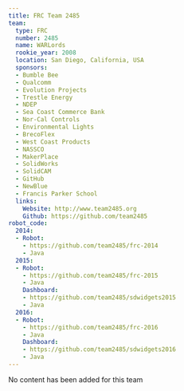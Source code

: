 ```yaml
---
title: FRC Team 2485
team:
  type: FRC
  number: 2485
  name: WARLords
  rookie_year: 2008
  location: San Diego, California, USA
  sponsors:
  - Bumble Bee
  - Qualcomm
  - Evolution Projects
  - Trestle Energy
  - NDEP
  - Sea Coast Commerce Bank
  - Nor-Cal Controls
  - Environmental Lights
  - BrecoFlex
  - West Coast Products
  - NASSCO
  - MakerPlace
  - SolidWorks
  - SolidCAM
  - GitHub
  - NewBlue
  - Francis Parker School
  links:
    Website: http://www.team2485.org
    Github: https://github.com/team2485
robot_code:
  2014:
  - Robot:
    - https://github.com/team2485/frc-2014
    - Java
  2015:
  - Robot:
    - https://github.com/team2485/frc-2015
    - Java
    Dashboard:
    - https://github.com/team2485/sdwidgets2015
    - Java
  2016:
  - Robot:
    - https://github.com/team2485/frc-2016
    - Java
    Dashboard:
    - https://github.com/team2485/sdwidgets2016
    - Java
---
```


No content has been added for this team